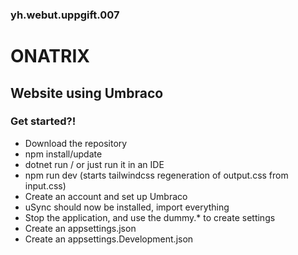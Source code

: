 ### yh.webut.uppgift.007

# ONATRIX
## Website using Umbraco

### Get started?! 
- Download the repository
- npm install/update
- dotnet run / or just run it in an IDE
- npm run dev (starts tailwindcss regeneration of output.css from input.css)
- Create an account and set up Umbraco
- uSync should now be installed, import everything
- Stop the application, and use the dummy.* to create settings
- Create an appsettings.json
- Create an appsettings.Development.json
